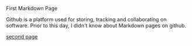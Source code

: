 First Markdown Page

Github is a platform used for storing, tracking and collaborating on software. Prior to this day, I didn't know about Markdown pages on github.

<html>
<a href="./learned.html"> second page </a>
</html>
